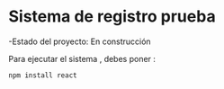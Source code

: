 <h1>Sistema de registro prueba</h1>

-Estado del proyecto: En construcción 

Para ejecutar el sistema , debes poner :

```npm install react```

